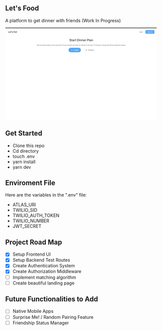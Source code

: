## Let's Food

A platform to get dinner with friends (Work In Progress)

![alt text](https://raw.githubusercontent.com/Orang-utan/lets-food/master/docs/demo.gif "Work in Progress")

## Get Started

- Clone this repo
- Cd directory
- touch .env
- yarn install
- yarn dev

## Enviroment File

Here are the variables in the ".env" file:

- ATLAS_URI
- TWILIO_SID
- TWILIO_AUTH_TOKEN
- TWILIO_NUMBER
- JWT_SECRET

## Project Road Map

- [x] Setup Frontend UI
- [x] Setup Backend Test Routes
- [x] Create Authentication System
- [x] Create Authorization Middleware
- [ ] Implement matching algorithm
- [ ] Create beautiful landing page

## Future Functionalities to Add

- [ ] Native Mobile Apps
- [ ] Surprise Me! / Random Pairing Feature
- [ ] Friendship Status Manager
